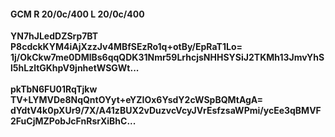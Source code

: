#### GCM R 20/0c/400 L 20/0c/400
**YN7hJLedDZSrp7BT**<br/>**P8cdckKYM4iAjXzzJv4MBfSEzRo1q+otBy/EpRaT1Lo=**<br/>**1j/OkCkw7me0DMlBs6qqQDK31Nmr59LrhcjsNHHSYSiJ2TKMh13JmvYhSl5hLzltGKhpV9jnhetWSGWt...**<br/><br/>
**pkTbN6FU01RqTjkw**<br/>**TV+LYMVDe8NqQntOYyt+eYZIOx6YsdY2cWSpBQMtAgA=**<br/>**dYdtV4k0pXUr9/7X/A41zBUX2vDuzvcVcyJVrEsfzsaWPmi/ycEe3qBMVF2FuCjMZPobJcFnRsrXiBhC...**